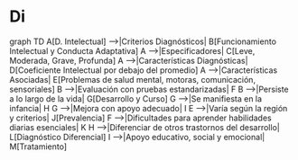 # Di
graph TD
  A[D. Intelectual] -->|Criterios Diagnósticos| B[Funcionamiento Intelectual y Conducta Adaptativa]
  A -->|Especificadores| C[Leve, Moderada, Grave, Profunda]
  A -->|Características Diagnósticas| D[Coeficiente Intelectual por debajo del promedio]
  A -->|Características Asociadas| E[Problemas de salud mental, motoras, comunicación, sensoriales]
  B -->|Evaluación con pruebas estandarizadas| F
  B -->|Persiste a lo largo de la vida| G[Desarrollo y Curso]
  G -->|Se manifiesta en la infancia| H
  G -->|Mejora con apoyo adecuado| I
  E -->|Varía según la región y criterios| J[Prevalencia]
  F -->|Dificultades para aprender habilidades diarias esenciales| K
  H -->|Diferenciar de otros trastornos del desarrollo| L[Diagnóstico Diferencial]
  I -->|Apoyo educativo, social y emocional| M[Tratamiento]
